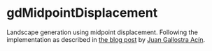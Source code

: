 # gdMidpointDisplacement

Landscape generation using midpoint displacement. Following the implementation as described in [the blog post](https://bitesofcode.wordpress.com/2016/12/23/landscape-generation-using-midpoint-displacement/) by [Juan Gallostra Acín](https://github.com/juangallostra).